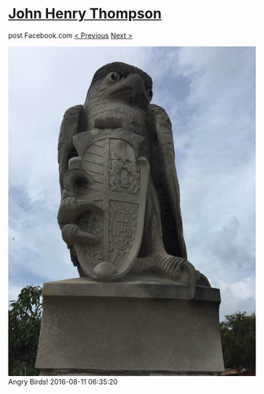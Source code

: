 # [John Henry Thompson](../README.md)
post Facebook.com
[< Previous](2016-08-11-1.md) [Next >](2016-08-11-3.md)

[![](../media/2016-08-11/Angry-Birds.jpg)](../README.md)
Angry Birds!
2016-08-11 06:35:20